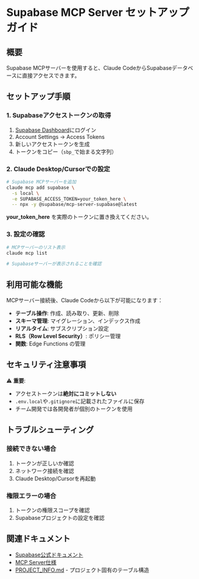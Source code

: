 # Supabase MCP Server セットアップガイド

## 概要
Supabase MCPサーバーを使用すると、Claude CodeからSupabaseデータベースに直接アクセスできます。

## セットアップ手順

### 1. Supabaseアクセストークンの取得

1. [Supabase Dashboard](https://app.supabase.com)にログイン
2. Account Settings → Access Tokens
3. 新しいアクセストークンを生成
4. トークンをコピー（`sbp_`で始まる文字列）

### 2. Claude Desktop/Cursorでの設定

```bash
# Supabase MCPサーバーを追加
claude mcp add supabase \
  -s local \
  -e SUPABASE_ACCESS_TOKEN=your_token_here \
  -- npx -y @supabase/mcp-server-supabase@latest
```

**your_token_here** を実際のトークンに置き換えてください。

### 3. 設定の確認

```bash
# MCPサーバーのリスト表示
claude mcp list

# Supabaseサーバーが表示されることを確認
```

## 利用可能な機能

MCPサーバー接続後、Claude Codeから以下が可能になります：

- **テーブル操作**: 作成、読み取り、更新、削除
- **スキーマ管理**: マイグレーション、インデックス作成
- **リアルタイム**: サブスクリプション設定
- **RLS（Row Level Security）**: ポリシー管理
- **関数**: Edge Functions の管理

## セキュリティ注意事項

⚠️ **重要**:
- アクセストークンは**絶対にコミットしない**
- `.env.local`や`.gitignore`に記載されたファイルに保存
- チーム開発では各開発者が個別のトークンを使用

## トラブルシューティング

### 接続できない場合

1. トークンが正しいか確認
2. ネットワーク接続を確認
3. Claude Desktop/Cursorを再起動

### 権限エラーの場合

1. トークンの権限スコープを確認
2. Supabaseプロジェクトの設定を確認

## 関連ドキュメント

- [Supabase公式ドキュメント](https://supabase.com/docs)
- [MCP Server仕様](https://github.com/supabase/mcp-server-supabase)
- [PROJECT_INFO.md](../PROJECT_INFO.md) - プロジェクト固有のテーブル構造